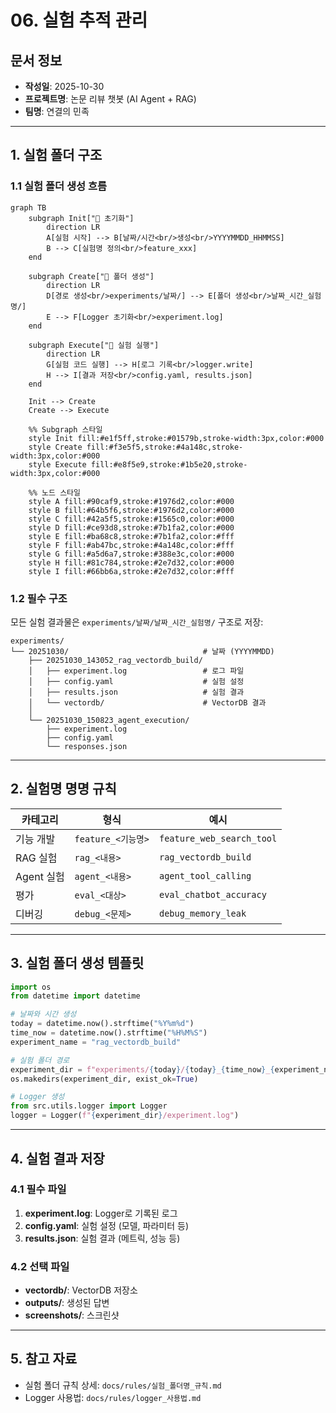 # 06. 실험 추적 관리

## 문서 정보
- **작성일**: 2025-10-30
- **프로젝트명**: 논문 리뷰 챗봇 (AI Agent + RAG)
- **팀명**: 연결의 민족

---

## 1. 실험 폴더 구조

### 1.1 실험 폴더 생성 흐름

```mermaid
graph TB
    subgraph Init["🔸 초기화"]
        direction LR
        A[실험 시작] --> B[날짜/시간<br/>생성<br/>YYYYMMDD_HHMMSS]
        B --> C[실험명 정의<br/>feature_xxx]
    end

    subgraph Create["🔹 폴더 생성"]
        direction LR
        D[경로 생성<br/>experiments/날짜/] --> E[폴더 생성<br/>날짜_시간_실험명/]
        E --> F[Logger 초기화<br/>experiment.log]
    end

    subgraph Execute["🔺 실험 실행"]
        direction LR
        G[실험 코드 실행] --> H[로그 기록<br/>logger.write]
        H --> I[결과 저장<br/>config.yaml, results.json]
    end

    Init --> Create
    Create --> Execute

    %% Subgraph 스타일
    style Init fill:#e1f5ff,stroke:#01579b,stroke-width:3px,color:#000
    style Create fill:#f3e5f5,stroke:#4a148c,stroke-width:3px,color:#000
    style Execute fill:#e8f5e9,stroke:#1b5e20,stroke-width:3px,color:#000

    %% 노드 스타일
    style A fill:#90caf9,stroke:#1976d2,color:#000
    style B fill:#64b5f6,stroke:#1976d2,color:#000
    style C fill:#42a5f5,stroke:#1565c0,color:#000
    style D fill:#ce93d8,stroke:#7b1fa2,color:#000
    style E fill:#ba68c8,stroke:#7b1fa2,color:#fff
    style F fill:#ab47bc,stroke:#4a148c,color:#fff
    style G fill:#a5d6a7,stroke:#388e3c,color:#000
    style H fill:#81c784,stroke:#2e7d32,color:#000
    style I fill:#66bb6a,stroke:#2e7d32,color:#fff
```

### 1.2 필수 구조

모든 실험 결과물은 `experiments/날짜/날짜_시간_실험명/` 구조로 저장:

```
experiments/
└── 20251030/                              # 날짜 (YYYYMMDD)
    ├── 20251030_143052_rag_vectordb_build/
    │   ├── experiment.log                 # 로그 파일
    │   ├── config.yaml                    # 실험 설정
    │   ├── results.json                   # 실험 결과
    │   └── vectordb/                      # VectorDB 결과
    │
    └── 20251030_150823_agent_execution/
        ├── experiment.log
        ├── config.yaml
        └── responses.json
```

---

## 2. 실험명 명명 규칙

| 카테고리 | 형식 | 예시 |
|----------|------|------|
| 기능 개발 | `feature_<기능명>` | `feature_web_search_tool` |
| RAG 실험 | `rag_<내용>` | `rag_vectordb_build` |
| Agent 실험 | `agent_<내용>` | `agent_tool_calling` |
| 평가 | `eval_<대상>` | `eval_chatbot_accuracy` |
| 디버깅 | `debug_<문제>` | `debug_memory_leak` |

---

## 3. 실험 폴더 생성 템플릿

```python
import os
from datetime import datetime

# 날짜와 시간 생성
today = datetime.now().strftime("%Y%m%d")
time_now = datetime.now().strftime("%H%M%S")
experiment_name = "rag_vectordb_build"

# 실험 폴더 경로
experiment_dir = f"experiments/{today}/{today}_{time_now}_{experiment_name}"
os.makedirs(experiment_dir, exist_ok=True)

# Logger 생성
from src.utils.logger import Logger
logger = Logger(f"{experiment_dir}/experiment.log")
```

---

## 4. 실험 결과 저장

### 4.1 필수 파일

1. **experiment.log**: Logger로 기록된 로그
2. **config.yaml**: 실험 설정 (모델, 파라미터 등)
3. **results.json**: 실험 결과 (메트릭, 성능 등)

### 4.2 선택 파일

- **vectordb/**: VectorDB 저장소
- **outputs/**: 생성된 답변
- **screenshots/**: 스크린샷

---

## 5. 참고 자료

- 실험 폴더 규칙 상세: `docs/rules/실험_폴더명_규칙.md`
- Logger 사용법: `docs/rules/logger_사용법.md`
